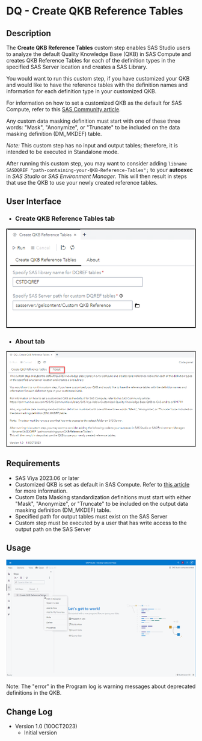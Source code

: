 # DQ - Create QKB Reference Tables

## Description

The **Create QKB Reference Tables** custom step enables SAS Studio users to analyze the default Quality Knowledge Base (QKB) in SAS Compute and creates QKB Reference Tables for each of the definition types in the specified SAS Server location and creates a SAS Library.

You would want to run this custom step, if you have customized your QKB and would like to have the reference tables with the definition names and information for each definition type in your customized QKB.

For information on how to set a customized QKB as the default for SAS Compute, refer to this [SAS Community article](https://communities.sas.com/t5/SAS-Communities-Library/SAS-Viya-Add-a-Customized-Quality-Knowledge-Base-QKB-to-CAS-and/ta-p/891719).

Any custom data masking definition must start with one of these three words: "Mask", "Anonymize", or "Truncate" to be included on the data masking definition (DM_MKDEF) table.

*Note:*  This custom step has no input and output tables; therefore, it is intended to be executed in Standalone mode.

After running this custom step, you may want to consider adding ```libname SASDQREF "path-containing-your-QKB-Reference-Tables";```  to your **autoexec** in *SAS Studio* or *SAS Environment Manager*. This will then result in steps that use the QKB to use your newly created reference tables.


## User Interface

* ### Create QKB Reference Tables tab ###
![](img/CreateQKBReferenceTablesTab.png)


* ### About tab ###
![](img/About.png)

## Requirements

* SAS Viya 2023.06 or later
* Customized QKB is set as default in SAS Compute.  Refer to [this article](https://communities.sas.com/t5/SAS-Communities-Library/SAS-Viya-Add-a-Customized-Quality-Knowledge-Base-QKB-to-CAS-and/ta-p/891719) for more information.
* Custom Data Masking standardization definitions must start with either "Mask", "Anonymize", or "Truncate" to be included on the output data masking definition (DM_MKDEF) table.
* Specified path for output tables must exist on the SAS Server
* Custom step must be executed by a user that has write access to the output path on the SAS Server


## Usage
![Create QKB Reference Tables](img/CreateQKBREferenceTables.gif)

Note:  The "error" in the Program log is warning messages about deprecated definitions in the QKB.

## Change Log

* Version 1.0 (10OCT2023)
    * Initial version

